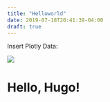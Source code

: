 ```yaml
---
title: "Helloworld"
date: 2019-07-18T20:41:39-04:00
draft: true
---
```


Insert Plotly Data:

![](/images/KubeVirt_icon.png)

<div>
  <h1>Hello, Hugo!</h1>
</div>